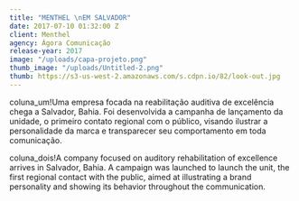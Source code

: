 ```yaml
---
title: "MENTHEL \nEM SALVADOR"
date: 2017-07-10 01:32:00 Z
client: Menthel
agency: Ágora Comunicação
release-year: 2017
image: "/uploads/capa-projeto.png"
thumb_image: "/uploads/Untitled-2.png"
thumb: https://s3-us-west-2.amazonaws.com/s.cdpn.io/82/look-out.jpg
---
```


coluna_um!Uma empresa focada na reabilitação auditiva de excelência chega a Salvador, Bahia. Foi desenvolvida a campanha de lançamento da unidade, o primeiro contato regional com o público, visando ilustrar a personalidade da marca e transparecer seu comportamento em toda comunicação.

coluna_dois!A company focused on auditory rehabilitation of excellence arrives in Salvador, Bahia. A campaign was launched to launch the unit, the first regional contact with the public, aimed at illustrating a brand personality and showing its behavior throughout the communication.